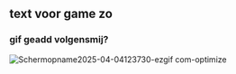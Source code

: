 ## text voor game zo

### gif geadd volgensmij?
![Schermopname2025-04-04123730-ezgif com-optimize](https://github.com/user-attachments/assets/042d9a6e-88bb-44d3-a785-85d9bd7b4630)
